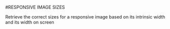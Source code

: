#RESPONSIVE IMAGE SIZES

Retrieve the correct sizes for a responsive image based on its intrinsic width and its width on screen
